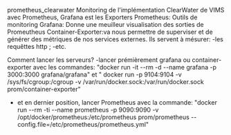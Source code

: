  prometheus_clearwater
Monitoring de l'implémentation ClearWater de VIMS avec Prometheus, Grafana est les Exporters
Prometheus: Outils de monitoring
Grafana: Donne une meuilleur visualisation des sorties de Promeutheus
Container-Exporter:va nous permettre de superviser et de générer des métriques de nos services externes. Ils servent à mésurer:
  -les requêttes http ;
  -etc.

Comment lancer les serveurs?
-lancer prémièrement grafana ou container-exporter avec les commandes:
"docker run -it --rm -d --name grafana -p 3000:3000  grafana/grafana" et " docker run -p 9104:9104 -v /sys/fs/cgroup:/cgroup            -v /var/run/docker.sock:/var/run/docker.sock prom/container-exporter"

- et en dernier position, lancer Prometheus avec la commande:
"docker run --rm -ti  --name prometheus -p 9090:9090 -v /opt/docker/prometheus:/etc/prometheus prom/prometheus --config.file=/etc/prometheus/prometheus.yml"

